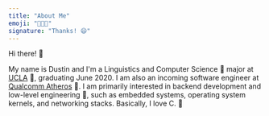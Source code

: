 ```yaml
---
title: "About Me"
emoji: "👨🏼‍💻"
signature: "Thanks! 😄"
---
```


Hi there! <span aria-label="hand-wave" role="img">👋</span>

My name is Dustin and I'm a Linguistics and Computer Science <span aria-label="tree" role="img">🌳</span> major at [UCLA](https://ucla.edu) <span aria-label="bear" role="img">🐻</span>, graduating June 2020. I am also an incoming software engineer at [Qualcomm Atheros](https://www.qualcomm.com/products/networking) <span aria-label="cellular signal bars" role="img">📶</span>. I am primarily interested in backend development and low-level engineering <span aria-label="ladybug" role="img">🐞</span>, such as embedded systems, operating system kernels, and networking stacks. Basically, I love C. <span aria-label="orange" role="img">🍊</span>
